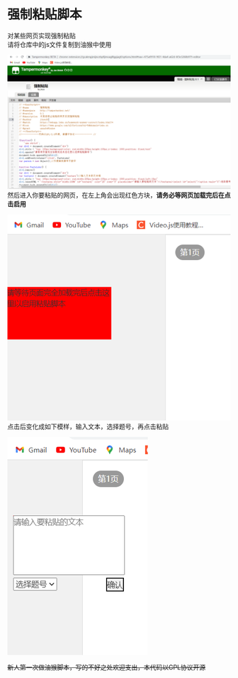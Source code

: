 # 强制粘贴脚本
对某些网页实现强制粘贴  
请将仓库中的js文件复制到油猴中使用  

![tampermonkey](/docs/tampermonkey.png)  
然后进入你要粘贴的网页，在左上角会出现红色方块，**请务必等网页加载完后在点击启用**  

![loading](/docs/webin.png)  
点击后变化成如下模样，输入文本，选择题号，再点击粘贴  

![loaded](/docs/webload.png)  

~~新人第一次做油猴脚本，写的不好之处欢迎支出，本代码以GPL协议开源~~  
